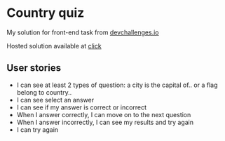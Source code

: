 # Country quiz
My solution for front-end task from [devchallenges.io](https://devchallenges.io/challenges/Bu3G2irnaXmfwQ8sZkw8)

Hosted solution available at [click](https://mateuszfranke.github.io/country-quiz/)
    
## User stories

- I can see at least 2 types of question: a city is the capital of.. or a flag belong to country..
- I can see select an answer
- I can see if my answer is correct or incorrect
- When I answer correctly, I can move on to the next question
- When I answer incorrectly, I can see my results and try again
- I can try again
